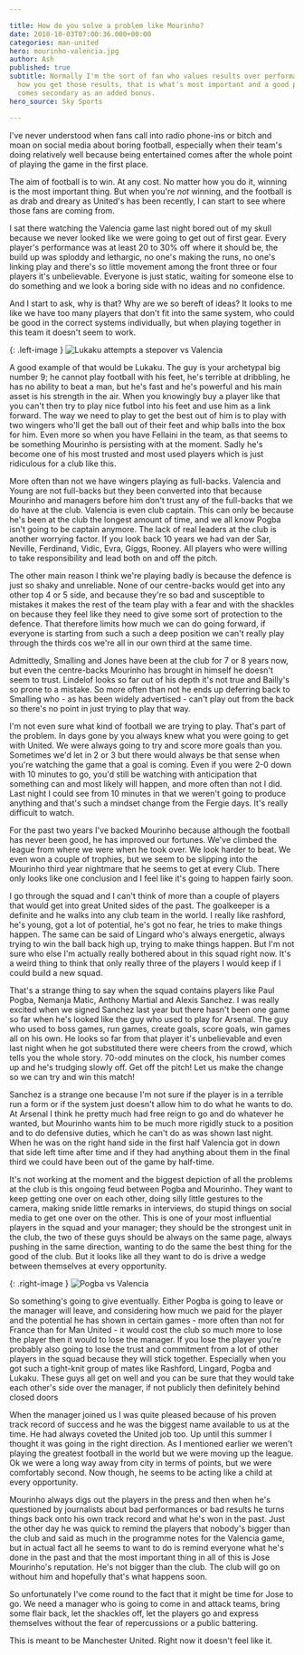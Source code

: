 ```yaml
---

title: How do you solve a problem like Mourinho?
date: 2018-10-03T07:00:36.000+00:00
categories: man-united
hero: mourinho-valencia.jpg
author: Ash
published: true
subtitle: Normally I'm the sort of fan who values results over performance. No matter
  how you get those results, that is what's most important and a good performance
  comes secondary as an added bonus.
hero_source: Sky Sports

---
```

I've never understood when fans call into radio phone-ins or bitch and moan on social media about boring football, especially when their team's doing relatively well because being entertained comes after the whole point of playing the game in the first place.

The aim of football is to win. At any cost. No matter how you do it, winning is the most important thing. But when you're _not_ winning, and the football is as drab and dreary as United's has been recently, I can start to see where those fans are coming from.

I sat there watching the Valencia game last night bored out of my skull because we never looked like we were going to get out of first gear. Every player's performance was at least 20 to 30% off where it should be, the build up was sploddy and lethargic, no one's making the runs, no one's linking play and there's so little movement among the front three or four players it's unbelievable. Everyone is just static, waiting for someone else to do something and we look a boring side with no ideas and no confidence.

And I start to ask, why is that? Why are we so bereft of ideas? It looks to me like we have too many players that don't fit into the same system, who could be good in the correct systems individually, but when playing together in this team it doesn't seem to work.

{: .left-image }
![Lukaku attempts a stepover vs Valencia](/assets/img/lukaku-valencia.jpg)

A good example of that would be Lukaku. The guy is your archetypal big number 9; he cannot play football with his feet, he's terrible at dribbling, he has no ability to beat a man, but he's fast and he's powerful and his main asset is his strength in the air. When you knowingly buy a player like that you can't then try to play nice futbol into his feet and use him as a link forward. The way we need to play to get the best out of him is to play with two wingers who'll get the ball out of their feet and whip balls into the box for him. Even more so when you have Fellaini in the team, as that seems to be something Mourinho is persisting with at the moment. Sadly he's become one of his most trusted and most used players which is just ridiculous for a club like this.

More often than not we have wingers playing as full-backs. Valencia and Young are not full-backs but they been converted into that because Mourinho and managers before him don't trust any of the full-backs that we do have at the club. Valencia is even club captain. This can only be because he's been at the club the longest amount of time, and we all know Pogba isn't going to be captain anymore. The lack of real leaders at the club is another worrying factor. If you look back 10 years we had van der Sar, Neville, Ferdinand, Vidic, Evra, Giggs, Rooney. All players who were willing to take responsibility and lead both on and off the pitch.

The other main reason I think we're playing badly is because the defence is just so shaky and unreliable. None of our centre-backs would get into any other top 4 or 5 side, and because they're so bad and susceptible to mistakes it makes the rest of the team play with a fear and with the shackles on because they feel like they need to give some sort of protection to the defence. That therefore limits how much we can do going forward, if everyone is starting from such a such a deep position we can't really play through the thirds cos we're all in our own third at the same time.

Admittedly, Smalling and Jones have been at the club for 7 or 8 years now, but even the centre-backs Mourinho has brought in himself he doesn't seem to trust. Lindelof looks so far out of his depth it's not true and Bailly's so prone to a mistake. So more often than not he ends up deferring back to Smalling who - as has been widely advertised - can't play out from the back so there's no point in just trying to play that way.

I'm not even sure what kind of football we are trying to play. That's part of the problem. In days gone by you always knew what you were going to get with United. We were always going to try and score more goals than you. Sometimes we'd let in 2 or 3 but there would always be that sense when you're watching the game that a goal is coming. Even if you were 2-0 down with 10 minutes to go, you'd still be watching with anticipation that something can and most likely will happen, and more often than not I did. Last night I could see from 10 minutes in that we weren't going to produce anything and that's such a mindset change from the Fergie days. It's really difficult to watch.

For the past two years I've backed Mourinho because although the football has never been good, he has improved our fortunes. We've climbed the league from where we were when he took over. We look harder to beat. We even won a couple of trophies, but we seem to be slipping into the Mourinho third year nightmare that he seems to get at every Club. There only looks like one conclusion and I feel like it's going to happen fairly soon.

I go through the squad and I can't think of more than a couple of players that would get into great United sides of the past. The goalkeeper is a definite and he walks into any club team in the world. I really like rashford, he's young, got a lot of potential, he's got no fear, he tries to make things happen. The same can be said of Lingard who's always energetic, always trying to win the ball back high up, trying to make things happen. But I'm not sure who else I'm actually really bothered about in this squad right now. It's a weird thing to think that only really three of the players I would keep if I could build a new squad.

That's a strange thing to say when the squad contains players like Paul Pogba, Nemanja Matic, Anthony Martial and Alexis Sanchez. I was really excited when we signed Sanchez last year but there hasn't been one game so far when he's looked like the guy who used to play for Arsenal. The guy who used to boss games, run games, create goals, score goals, win games all on his own. He looks so far from that player it's unbelievable and even last night when he got substituted there were cheers from the crowd, which tells you the whole story.  70-odd minutes on the clock, his number comes up and he's trudging slowly off. Get off the pitch! Let us make the change so we can try and win this match!

Sanchez is a strange one because I'm not sure if the player is in a terrible run a form or if the system just doesn't allow him to do what he wants to do. At Arsenal I think he pretty much had free reign to go and do whatever he wanted, but Mourinho wants him to be much more rigidly stuck to a position and to do defensive duties, which he can't do as was shown last night. When he was on the right hand side in the first half Valencia got in down that side left time after time and if they had anything about them in the final third we could have been out of the game by half-time.

It's not working at the moment and the biggest depiction of all the problems at the club is this ongoing feud between Pogba and Mourinho. They want to keep getting one over on each other, doing silly little gestures to the camera, making snide little remarks in interviews, do stupid things on social media to get one over on the other. This is one of your most influential players in the squad and your manager; they should be the strongest unit in the club, the two of these guys should be always on the same page, always pushing in the same direction, wanting to do the same the best thing for the good of the club. But it looks like all they want to do is drive a wedge between themselves at every opportunity.

{: .right-image }
![Pogba vs Valencia](/assets/img/pogba-valencia.jpg)

So something's going to give eventually. Either Pogba is going to leave or the manager will leave, and considering how much we paid for the player and the potential he has shown in certain games - more often than not for France than for Man United - it would cost the club so much more to lose the player then it would to lose the manager. If you lose the player you're probably also going to lose the trust and commitment from a lot of other players in the squad because they will stick together. Especially when you got such a tight-knit group of mates like Rashford, Lingard, Pogba and Lukaku. These guys all get on well and you can be sure that they would take each other's side over the manager, if not publicly then definitely behind closed doors

When the manager joined us I was quite pleased because of his proven track record of success and he was the biggest name available to us at the time. He had always coveted the United job too. Up until this summer I thought it was going in the right direction. As I mentioned earlier we weren't playing the greatest football in the world but we were moving up the league. Ok we were a long way away from city in terms of points, but we were comfortably second. Now though, he seems to be acting like a child at every opportunity.

Mourinho always digs out the players in the press and then when he's questioned by journalists about bad performances or bad results he turns things back onto his own track record and what he's won in the past. Just the other day he was quick to remind the players that nobody's bigger than the club and said as much in the programme notes for the Valencia game, but in actual fact all he seems to want to do is remind everyone what he's done in the past and that the most important thing in all of this is Jose Mourinho's reputation. He's not bigger than the club. The club will go on without him and hopefully that's what happens soon.

So unfortunately I've come round to the fact that it might be time for Jose to go. We need a manager who is going to come in and attack teams, bring some flair back, let the shackles off, let the players go and express themselves without the fear of repercussions or a public battering.

This is meant to be Manchester United. Right now it doesn't feel like it.